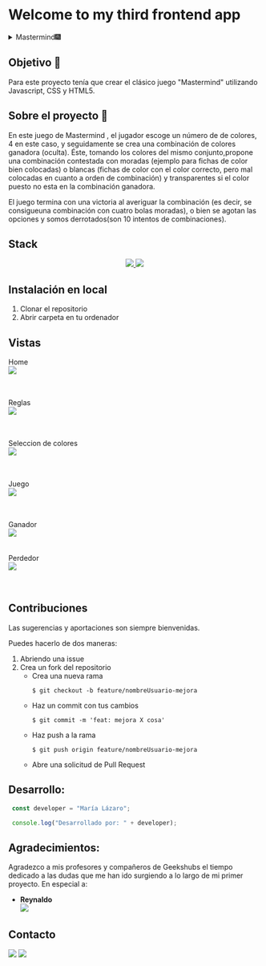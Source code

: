 # Welcome to my third frontend app

<details>
  <summary>Mastermind🎆</summary>
  <ol>
    <li><a href="#objetivo-🎯">Objetivo</a></li>
    <li><a href="#sobre-el-proyecto-🔎">Sobre el proyecto</a></li>
    <li><a href="#stack">Stack</a></li>
    <li><a href="#instalación-en-local">Instalación</a></li>
    <li><a href="#vistas">Vistas</a></li>
    <li><a href="#contribuciones">Contribuciones</a></li>
    <li><a href="#licencia">Licencia</a></li>
    <li><a href="#webgrafia">Webgrafia</a></li>
    <li><a href="#desarrollo">Desarrollo</a></li>
    <li><a href="#agradecimientos">Agradecimientos</a></li>
    <li><a href="#contacto">Contacto</a></li>
  </ol>
</details>

## Objetivo 🎯
Para este proyecto tenía que crear el clásico juego "Mastermind" utilizando Javascript, CSS y HTML5.

## Sobre el proyecto 🔎
 En este juego de Mastermind , el jugador escoge un número de de colores, 4 en este caso, y seguidamente se crea una combinación de colores ganadora (oculta). Éste, tomando los colores del mismo conjunto,propone una combinación contestada con moradas (ejemplo para fichas de color
bien colocadas) o blancas (fichas de color con el color correcto, pero mal colocadas
en cuanto a orden de combinación) y transparentes si el color puesto no esta en la combinación ganadora.

El juego termina con una victoria al averiguar la combinación (es decir, se consigueuna combinación con cuatro bolas moradas), o bien se agotan las opciones y somos derrotados(son 10 intentos de
combinaciones).
  


## Stack
<div align="center">
<a href="">
    <img src= "https://sergiosanz.dev/static/b0ad08bfda05fba464bf2927db87772d/6df68/html-css.png"/>
</a>
<a href="">
    <img src= "https://repository-images.githubusercontent.com/657736250/efe020c3-cfc2-41f9-be41-ad581ffc9969"/>
</a>

 </div>

## Instalación en local
1. Clonar el repositorio
 2. Abrir carpeta en tu ordenador
## Vistas
Home
</br>
<img src="css/img/principal.png">  
</br></br>

Reglas
</br>
<img src="css/img/reglas.png">  
</br></br>

Seleccion de colores
</br>
<img src="css/img/colores.png">  
</br></br>

Juego
</br>
<img src="css/img/juego.png">  
</br></br>

Ganador
</br>
<img src="css/img/ganador.png">  
</br></br>
Perdedor
</br>
<img src="css/img/perdedor.png">  
</br></br>

## Contribuciones
Las sugerencias y aportaciones son siempre bienvenidas.  

Puedes hacerlo de dos maneras:

1. Abriendo una issue
2. Crea un fork del repositorio
    - Crea una nueva rama  
        ```
        $ git checkout -b feature/nombreUsuario-mejora
        ```
    - Haz un commit con tus cambios 
        ```
        $ git commit -m 'feat: mejora X cosa'
        ```
    - Haz push a la rama 
        ```
        $ git push origin feature/nombreUsuario-mejora
        ```
    - Abre una solicitud de Pull Request




## Desarrollo:

``` js
 const developer = "María Lázaro";

 console.log("Desarrollado por: " + developer);
```  

## Agradecimientos:

Agradezco a mis profesores y compañeros de Geekshubs el tiempo dedicado a las dudas que me han ido surgiendo a lo largo de mi primer proyecto. En especial a:

-  **Reynaldo**  
  <a href="" target="_blank"><img src="https://img.shields.io/badge/github-24292F?style=for-the-badge&logo=github&logoColor=white" target="_blank"></a>


## Contacto

<a href = "mailto:marialazaro.code@gmail.com"><img src="https://img.shields.io/badge/Gmail-C6362C?style=for-the-badge&logo=gmail&logoColor=white" target="_blank"></a>
<a href="https://www.linkedin.com/in/linkedinUser/" target="_blank"><img src="https://img.shields.io/badge/-LinkedIn-%230077B5?style=for-the-badge&logo=linkedin&logoColor=white" target="_blank"></a> 
</p>
